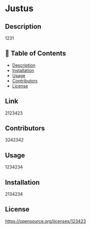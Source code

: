 # Justus 

## Description
1231

## 📝 Table of Contents
- <a href="#description">Description</a>
- <a href="#installation">Installation</a>
- <a href="#usage">Usage</a>
- <a href="#contributors">Contributors</a>
- <a href="#license">License</a>


## Link
2123423

## Contributors
3242342

## Usage
1234234

## Installation
2134234

## License
https://opensource.org/licenses/123423
